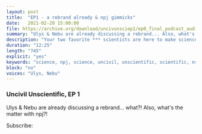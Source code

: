 ```yaml
---
layout: post
title:  "EP1 - a rebrand already & npj gimmicks"
date:   2021-02-20 15:00:00
file: https://archive.org/download/uncivunsciep1/ep0_final_podcast_audio.mp3
summary: "Ulys & Nebu are already discussing a rebrand... Also, what's the matter with npj?!"
description: "Your two favorite *** scientists are here to make science cooler, but why are we discussing a rebrand already? Have you heard about npj... yep, what's up with that?!"
duration: "12:25"
length: "745"
explicit: "yes"
keywords: "science, npj, science, uncivil, unscientific, scientific, nsf, nature, nature partner journal, comedy"
block: "no"
voices: "Ulys, Nebu"
---
```

### Uncivil Unscientific, EP 1

Ulys & Nebu are already discussing a rebrand... what?! Also, what's the matter with npj?!

Subscribe: 
<html>
<h2 align="center" class="label">
    <a href="{{ "/feed.xml" | prepend: site.baseurl }}" title="RSS feed" target="_blank"> <span href="#" class="iconify" data-width="36px" data-icon="simple-icons:rss" data-inline="true"></span></a>
    <a href="" title="Apple Podcasts" target="_blank"> <span href="#" class="iconify" data-width="36px" data-icon="simple-icons:applepodcasts" data-inline="true"></span></a>
    <a href="" title="Google Podcasts" target="_blank"> <span href="#" class="iconify" data-width="36px" data-icon="simple-icons:googlepodcasts" data-inline="true"></span></a>
    <a href="https://www.stitcher.com/show/un-civil-scientific" title="Stitcher" target="_blank"> <span href="#" class="iconify" data-width="36px" data-icon="simple-icons:stitcher" data-inline="true"></span></a>
    <a href="https://podcastaddict.com/podcast/3256016" title="Podcast Addict" target="_blank"> <span href="#" class="iconify" data-width="36px" data-icon="simple-icons:podcastaddict" data-inline="true"></span></a>
    <a href="https://pca.st/jx0ls6kx" title="Pocket Casts" target="_blank"> <span href="#" class="iconify" data-width="36px" data-icon="simple-icons:pocketcasts" data-inline="true"></span></a>
</h2>
</html>
